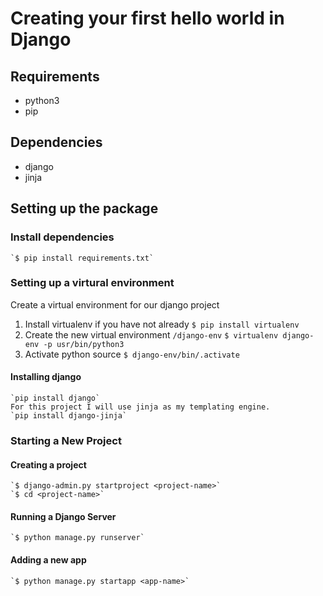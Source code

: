 # Creating your first hello world in Django

## Requirements
- python3
- pip

## Dependencies
- django
- jinja

## Setting up the package
### Install dependencies
    `$ pip install requirements.txt`
### Setting up a virtural environment
Create a virtual environment for our django project

 1. Install virtualenv if you have not already
        `$ pip install virtualenv`
 2. Create the new virtual environment `/django-env`
        `$ virtualenv django-env -p usr/bin/python3`
 3. Activate python source
        `$ django-env/bin/.activate`
#### Installing django
    `pip install django`
    For this project I will use jinja as my templating engine.
    `pip install django-jinja`

### Starting a New Project

#### Creating a project
    `$ django-admin.py startproject <project-name>`
    `$ cd <project-name>`
#### Running a Django Server
    `$ python manage.py runserver`

#### Adding a new app
    `$ python manage.py startapp <app-name>`
